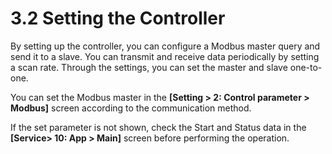 ﻿# 3.2 Setting the Controller

By setting up the controller, you can configure a Modbus master query and send it to a slave. You can transmit and receive data periodically by setting a scan rate. Through the settings, you can set the master and slave one-to-one.

You can set the Modbus master in the **\[Setting > 2: Control parameter > Modbus]** screen according to the communication method.

If the set parameter is not shown, check the Start and Status data in the **\[Service> 10: App > Main]** screen before performing the operation.  
